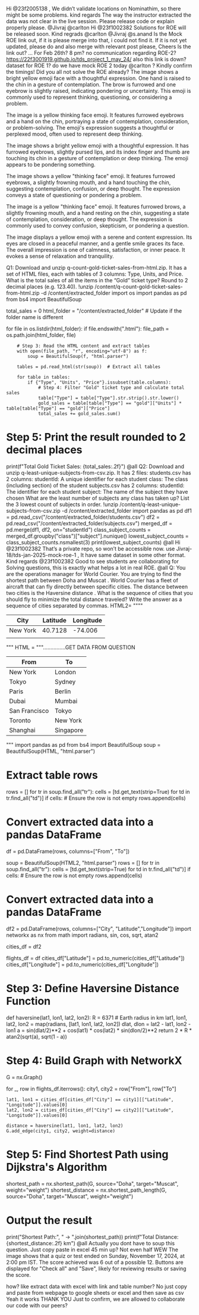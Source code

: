 Hi @23f2005138 , We didn’t validate locations on Nominathim, so there might be some problems. kind regards
The way the instructor extracted the data was not clear in the live session. Please release code or explain properly please. @Jivraj @carlton
Hi @23f1002382 Solutions for ROE will be released soon. Kind regrads
@carlton @Jivraj @s.anand Is the Mock ROE link out, if it is please merge into that, i could not find it. If it is not yet updated, please do and also merge with relevant post please, Cheers
Is the link out? … For Feb 26th? 8 pm?
no communication regarding ROE-2?
https://22f3001919.github.io/tds_project_1_may_24/ also this link is down? dataset for ROE 1?
do we have mock ROE 2 today @carlton ? Kindly confirm the timings!
Did you all not solve the ROE already?
The image shows a bright yellow emoji face with a thoughtful expression.  One hand is raised to the chin in a gesture of contemplation. The brow is furrowed and one eyebrow is slightly raised, indicating pondering or uncertainty. This emoji is commonly used to represent thinking, questioning, or considering a problem.

The image is a yellow thinking face emoji. It features furrowed eyebrows and a hand on the chin, portraying a state of contemplation, consideration, or problem-solving. The emoji's expression suggests a thoughtful or perplexed mood, often used to represent deep thinking.

The image shows a bright yellow emoji with a thoughtful expression. It has furrowed eyebrows, slightly pursed lips, and its index finger and thumb are touching its chin in a gesture of contemplation or deep thinking. The emoji appears to be pondering something.

The image shows a yellow "thinking face" emoji. It features furrowed eyebrows, a slightly frowning mouth, and a hand touching the chin, suggesting contemplation, confusion, or deep thought. The expression conveys a state of questioning or pondering a problem.

The image is a yellow "thinking face" emoji. It features furrowed brows, a slightly frowning mouth, and a hand resting on the chin, suggesting a state of contemplation, consideration, or deep thought. The expression is commonly used to convey confusion, skepticism, or pondering a question.

The image displays a yellow emoji with a serene and content expression. Its eyes are closed in a peaceful manner, and a gentle smile graces its face. The overall impression is one of calmness, satisfaction, or inner peace. It evokes a sense of relaxation and tranquility.

Q1: Download and unzip q-count-gold-ticket-sales-from-html.zip. It has a set of HTML files, each with tables of 3 columns: Type, Units, and Price. What is the total sales of all the items in the “Gold” ticket type? Round to 2 decimal places (e.g. 123.40). !unzip /content/q-count-gold-ticket-sales-from-html.zip -d /content/extracted_folder import os
import pandas as pd
from bs4 import BeautifulSoup




total_sales = 0
html_folder = "/content/extracted_folder"  # Update if the folder name is different

for file in os.listdir(html_folder):
    if file.endswith(".html"):
        file_path = os.path.join(html_folder, file)

        # Step 3: Read the HTML content and extract tables
        with open(file_path, "r", encoding="utf-8") as f:
            soup = BeautifulSoup(f, "html.parser")
        
        tables = pd.read_html(str(soup))  # Extract all tables

        for table in tables:
            if {"Type", "Units", "Price"}.issubset(table.columns):
                # Step 4: Filter "Gold" ticket type and calculate total sales
                table["Type"] = table["Type"].str.strip().str.lower()
                gold_sales = table[table["Type"] == "gold"]["Units"] * table[table["Type"] == "gold"]["Price"]
                total_sales += gold_sales.sum()
# Step 5: Print the result rounded to 2 decimal places
print(f"Total Gold Ticket Sales: {total_sales:.2f}") @all
Q2: Download and unzip q-least-unique-subjects-from-csv.zip. It has 2 files: students.csv has 2 columns: studentId: A unique identifier for each student class: The class (including section) of the student subjects.csv has 2 columns: studentId: The identifier for each student subject: The name of the subject they have chosen What are the least number of subjects any class has taken up? List the 3 lowest count of subjects in order. !unzip /content/q-least-unique-subjects-from-csv.zip -d /content/extracted_folder
import pandas as pd
df1 = pd.read_csv("/content/extracted_folder/students.csv")
df2 = pd.read_csv("/content/extracted_folder/subjects.csv")
merged_df = pd.merge(df1, df2, on="studentId")
class_subject_counts = merged_df.groupby("class")["subject"].nunique()
lowest_subject_counts = class_subject_counts.nsmallest(3)
print(lowest_subject_counts) @all
Hi @23f1002382 That’s a private repo, so won’t be accessible now. use Jivraj-18/tds-jan-2025-mock-roe-1 , It have same dataset in some other format. Kind regards
@23f1002382 Good to see students are collaborating for Solving questions, this is exactly what helps a lot in real ROE.
@all Q: You are the operations manager for World Courier. You are trying to find the shortest path between Doha and Muscat . World Courier has a fleet of aircraft that can fly directly between specific cities. The distance between two cities is the Haversine distance . What is the sequence of cities that you should fly to minimize the total distance traveled? Write the answer as a sequence of cities separated by commas. HTML2= """"
<table class="table">
        <thead>
          <tr>
            <th>City</th>
            <th>Latitude</th>
            <th>Longitude</th>
          </tr>
        </thead>
        <tbody>
          <!--?lit$901276210$--><!----><tr>
                <td><!--?lit$901276210$-->New York</td>
                <td><!--?lit$901276210$-->40.7128</td>
                <td><!--?lit$901276210$-->-74.006</td>
              </tr><!----><!----><tr>
                <td><!--?lGET DATA FROM QUESTION
              </tr><!---->
        </tbody>
      </table>
"""
HTML = """<table class="table">
        <thead>
          <tr>
            <th>From</th>
            <th>To</th>
          </tr>
        </thead>
        <tbody>
          <!--?lit$901276210$--><!----><tr>
                <td><!--?lit$901276210$-->New York</td>
                <td><!--?lit$901276210$-->London</td>
              </tr><!----><!----><tr>
                <td><!--?lit$901276210$-->Tokyo</td>
                <td><!--?lit$901276210$-->Sydney</td>
              </tr><!----><!----><tr>
                <td><!--?lit$901276210$-->Paris</td>
                <td><!--?lit$901276210$-->Berlin</td>
              </tr><!----><!----><tr>
                <td><!--?lit$901276210$-->Dubai</td>
                <td><!--?lit$901276210$-->Mumbai</td>
              </tr><!----><!----><tr>
                <td><!--?lit$901276210$-->San Francisco</td>
                <td><!--?lit$901276210$-->Tokyo</td>
              </tr><!----><!----><tr>
                <td><!--?lit$901276210$-->Toronto</td>
                <td><!--?lit$901276210$-->New York</td>
              </tr><!----><!----><tr>
                <td><!--?lit$901276210$-->Shanghai</td>
                <td><!--?lit$901276210$-->Singapore</td>
              </tr><!---->...............GET DATA FROM QUESTION
              </tr><!---->
        </tbody>
      </table>"""
import pandas as pd
from bs4 import BeautifulSoup
soup = BeautifulSoup(HTML, "html.parser")

# Extract table rows
rows = []
for tr in soup.find_all("tr"):
    cells = [td.get_text(strip=True) for td in tr.find_all("td")]
    if cells:  # Ensure the row is not empty
        rows.append(cells)

# Convert extracted data into a pandas DataFrame
df = pd.DataFrame(rows, columns=["From", "To"])


soup = BeautifulSoup(HTML2, "html.parser")
rows = []
for tr in soup.find_all("tr"):
    cells = [td.get_text(strip=True) for td in tr.find_all("td")]
    if cells:  # Ensure the row is not empty
        rows.append(cells)

# Convert extracted data into a pandas DataFrame
df2 = pd.DataFrame(rows, columns=["City", "Latitude","Longitude"])
import networkx as nx
from math import radians, sin, cos, sqrt, atan2


cities_df = df2


flights_df = df
cities_df["Latitude"] = pd.to_numeric(cities_df["Latitude"])
cities_df["Longitude"] = pd.to_numeric(cities_df["Longitude"])

# Step 3: Define Haversine Distance Function
def haversine(lat1, lon1, lat2, lon2):
    R = 6371  # Earth radius in km
    lat1, lon1, lat2, lon2 = map(radians, [lat1, lon1, lat2, lon2])
    dlat, dlon = lat2 - lat1, lon2 - lon1
    a = sin(dlat/2)**2 + cos(lat1) * cos(lat2) * sin(dlon/2)**2
    return 2 * R * atan2(sqrt(a), sqrt(1 - a))

# Step 4: Build Graph with NetworkX
G = nx.Graph()

for _, row in flights_df.iterrows():
    city1, city2 = row["From"], row["To"]
    
    lat1, lon1 = cities_df[cities_df["City"] == city1][["Latitude", "Longitude"]].values[0]
    lat2, lon2 = cities_df[cities_df["City"] == city2][["Latitude", "Longitude"]].values[0]
    
    distance = haversine(lat1, lon1, lat2, lon2)
    G.add_edge(city1, city2, weight=distance)

# Step 5: Find Shortest Path using Dijkstra's Algorithm
shortest_path = nx.shortest_path(G, source="Doha", target="Muscat", weight="weight")
shortest_distance = nx.shortest_path_length(G, source="Doha", target="Muscat", weight="weight")

# Output the result
print("Shortest Path:", " → ".join(shortest_path))
print(f"Total Distance: {shortest_distance:.2f} km") @all
Actually you dont have to soup this question. Just copy paste in excel
45 min up? Not even half WEW
The image shows that a quiz or test ended on Sunday, November 17, 2024, at 2:00 pm IST. The score achieved was 6 out of a possible 12.  Buttons are displayed for "Check all" and "Save", likely for reviewing results or saving the score.

how? like extract data with excel with link and table number?
No just copy and paste from webpage to google sheets or excel and then save as csv
Yeah it works THANK YOU
Just to confirm, we are allowed to collaborate our code with our peers?
